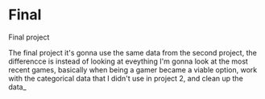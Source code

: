 # Final
Final project

The final project it's gonna use the same data from the second project, the differencce is instead of looking at eveything I'm gonna look at the most recent games, basically when being a gamer became a viable option, work with the categorical data that I didn't use in project 2, and clean up the data_
